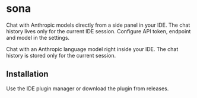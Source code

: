# sona

Chat with Anthropic models directly from a side panel in your IDE. The chat history lives only for the current IDE session. Configure API token, endpoint and model in the settings.

<!-- Plugin description -->
Chat with an Anthropic language model right inside your IDE. The chat history is stored only for the current session.
<!-- Plugin description end -->

## Installation
Use the IDE plugin manager or download the plugin from releases.
